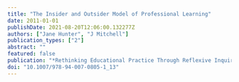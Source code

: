 ```yaml
---
title: "The Insider and Outsider Model of Professional Learning"
date: 2011-01-01
publishDate: 2021-08-20T12:06:00.132277Z
authors: ["Jane Hunter", "J Mitchell"]
publication_types: ["2"]
abstract: ""
featured: false
publication: "*Rethinking Educational Practice Through Reflexive Inquiry*"
doi: "10.1007/978-94-007-0805-1_13"
---
```


